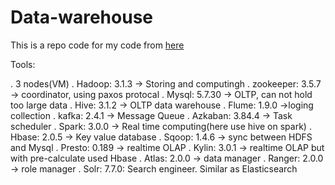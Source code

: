 # Data-warehouse

This is a repo code for my code from [here](https://www.bilibili.com/video/BV1rL411E7uz)

Tools:

. 3 nodes(VM)
. Hadoop: 3.1.3 -> Storing and computingh
. zookeeper: 3.5.7 -> coordinator, using paxos protocal
. Mysql: 5.7.30 -> OLTP, can not hold too large data
. Hive: 3.1.2 -> OLTP data warehouse
. Flume: 1.9.0 ->loging collection
. kafka: 2.4.1 -> Message Queue
. Azkaban: 3.84.4 -> Task scheduler
. Spark: 3.0.0 -> Real time computing(here use hive on spark)
. Hbase: 2.0.5 -> Key value database
. Sqoop: 1.4.6 -> sync between HDFS and Mysql
. Presto: 0.189 -> realtime OLAP
. Kylin: 3.0.1 -> realtime OLAP but with pre-calculate used Hbase
. Atlas: 2.0.0 -> data manager
. Ranger: 2.0.0 -> role manager
. Solr: 7.7.0: Search engineer. Similar as Elasticsearch
